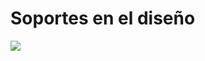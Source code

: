 # Soportes en el diseño

![](https://docs.google.com/drawings/d/1RDVEpyqls_CT_0x_9cIENWgIFl0KfYib1lg_KNRxMbs/pub?w=1102&amp;h=794)